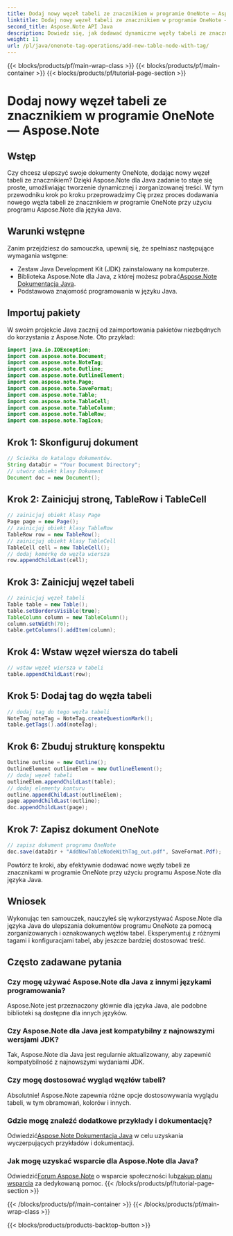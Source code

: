 ```yaml
---
title: Dodaj nowy węzeł tabeli ze znacznikiem w programie OneNote — Aspose.Note
linktitle: Dodaj nowy węzeł tabeli ze znacznikiem w programie OneNote — Aspose.Note
second_title: Aspose.Note API Java
description: Dowiedz się, jak dodawać dynamiczne węzły tabeli ze znacznikami w programie OneNote przy użyciu Aspose.Note dla języka Java. Bez wysiłku usprawnij organizację swoich dokumentów.
weight: 11
url: /pl/java/onenote-tag-operations/add-new-table-node-with-tag/
---
```


{{< blocks/products/pf/main-wrap-class >}}
{{< blocks/products/pf/main-container >}}
{{< blocks/products/pf/tutorial-page-section >}}

# Dodaj nowy węzeł tabeli ze znacznikiem w programie OneNote — Aspose.Note

## Wstęp
Czy chcesz ulepszyć swoje dokumenty OneNote, dodając nowy węzeł tabeli ze znacznikiem? Dzięki Aspose.Note dla Java zadanie to staje się proste, umożliwiając tworzenie dynamicznej i zorganizowanej treści. W tym przewodniku krok po kroku przeprowadzimy Cię przez proces dodawania nowego węzła tabeli ze znacznikiem w programie OneNote przy użyciu programu Aspose.Note dla języka Java.
## Warunki wstępne
Zanim przejdziesz do samouczka, upewnij się, że spełniasz następujące wymagania wstępne:
- Zestaw Java Development Kit (JDK) zainstalowany na komputerze.
-  Biblioteka Aspose.Note dla Java, z której możesz pobrać[Aspose.Note Dokumentacja Java](https://reference.aspose.com/note/java/).
- Podstawowa znajomość programowania w języku Java.
## Importuj pakiety
W swoim projekcie Java zacznij od zaimportowania pakietów niezbędnych do korzystania z Aspose.Note. Oto przykład:
```java
import java.io.IOException;
import com.aspose.note.Document;
import com.aspose.note.NoteTag;
import com.aspose.note.Outline;
import com.aspose.note.OutlineElement;
import com.aspose.note.Page;
import com.aspose.note.SaveFormat;
import com.aspose.note.Table;
import com.aspose.note.TableCell;
import com.aspose.note.TableColumn;
import com.aspose.note.TableRow;
import com.aspose.note.TagIcon;
```
## Krok 1: Skonfiguruj dokument
```java
// Ścieżka do katalogu dokumentów.
String dataDir = "Your Document Directory";
// utwórz obiekt klasy Dokument
Document doc = new Document();
```
## Krok 2: Zainicjuj stronę, TableRow i TableCell
```java
// zainicjuj obiekt klasy Page
Page page = new Page();
// zainicjuj obiekt klasy TableRow
TableRow row = new TableRow();
// zainicjuj obiekt klasy TableCell
TableCell cell = new TableCell();
// dodaj komórkę do węzła wiersza
row.appendChildLast(cell);
```
## Krok 3: Zainicjuj węzeł tabeli
```java
// zainicjuj węzeł tabeli
Table table = new Table();
table.setBordersVisible(true);
TableColumn column = new TableColumn();
column.setWidth(70);
table.getColumns().addItem(column);
```
## Krok 4: Wstaw węzeł wiersza do tabeli
```java
// wstaw węzeł wiersza w tabeli
table.appendChildLast(row);
```
## Krok 5: Dodaj tag do węzła tabeli
```java
// dodaj tag do tego węzła tabeli
NoteTag noteTag = NoteTag.createQuestionMark();
table.getTags().add(noteTag);
```
## Krok 6: Zbuduj strukturę konspektu
```java
Outline outline = new Outline();
OutlineElement outlineElem = new OutlineElement();
// dodaj węzeł tabeli
outlineElem.appendChildLast(table);
// dodaj elementy konturu
outline.appendChildLast(outlineElem);
page.appendChildLast(outline);
doc.appendChildLast(page);
```
## Krok 7: Zapisz dokument OneNote
```java
// zapisz dokument programu OneNote
doc.save(dataDir + "AddNewTableNodeWithTag_out.pdf", SaveFormat.Pdf);
```
Powtórz te kroki, aby efektywnie dodawać nowe węzły tabeli ze znacznikami w programie OneNote przy użyciu programu Aspose.Note dla języka Java.
## Wniosek
Wykonując ten samouczek, nauczyłeś się wykorzystywać Aspose.Note dla języka Java do ulepszania dokumentów programu OneNote za pomocą zorganizowanych i oznakowanych węzłów tabel. Eksperymentuj z różnymi tagami i konfiguracjami tabel, aby jeszcze bardziej dostosować treść.
## Często zadawane pytania
### Czy mogę używać Aspose.Note dla Java z innymi językami programowania?
Aspose.Note jest przeznaczony głównie dla języka Java, ale podobne biblioteki są dostępne dla innych języków.
### Czy Aspose.Note dla Java jest kompatybilny z najnowszymi wersjami JDK?
Tak, Aspose.Note dla Java jest regularnie aktualizowany, aby zapewnić kompatybilność z najnowszymi wydaniami JDK.
### Czy mogę dostosować wygląd węzłów tabeli?
Absolutnie! Aspose.Note zapewnia różne opcje dostosowywania wyglądu tabeli, w tym obramowań, kolorów i innych.
### Gdzie mogę znaleźć dodatkowe przykłady i dokumentację?
 Odwiedzić[Aspose.Note Dokumentacja Java](https://reference.aspose.com/note/java/) w celu uzyskania wyczerpujących przykładów i dokumentacji.
### Jak mogę uzyskać wsparcie dla Aspose.Note dla Java?
 Odwiedzić[Forum Aspose.Note](https://forum.aspose.com/c/note/28) o wsparcie społeczności lub[zakup planu wsparcia](https://purchase.aspose.com/buy) za dedykowaną pomoc.
{{< /blocks/products/pf/tutorial-page-section >}}

{{< /blocks/products/pf/main-container >}}
{{< /blocks/products/pf/main-wrap-class >}}

{{< blocks/products/products-backtop-button >}}
